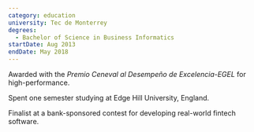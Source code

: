 ```yaml
---
category: education
university: Tec de Monterrey
degrees:
  - Bachelor of Science in Business Informatics
startDate: Aug 2013
endDate: May 2018
---
```


Awarded with the _Premio Ceneval al Desempeño de Excelencia-EGEL_ for high-performance.

Spent one semester studying at Edge Hill University, England.

Finalist at a bank-sponsored contest for developing real-world fintech software.
